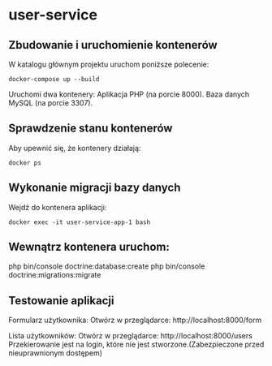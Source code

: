# user-service

## Zbudowanie i uruchomienie kontenerów

W katalogu głównym projektu uruchom poniższe polecenie:

```
docker-compose up --build
```

Uruchomi dwa kontenery:
Aplikacja PHP (na porcie 8000).
Baza danych MySQL (na porcie 3307).

## Sprawdzenie stanu kontenerów

Aby upewnić się, że kontenery działają:

```
docker ps
```

## Wykonanie migracji bazy danych

Wejdź do kontenera aplikacji:

```
docker exec -it user-service-app-1 bash
```

## Wewnątrz kontenera uruchom:

php bin/console doctrine:database:create
php bin/console doctrine:migrations:migrate

## Testowanie aplikacji

Formularz użytkownika:
Otwórz w przeglądarce: http://localhost:8000/form

Lista użytkowników:
Otwórz w przeglądarce: http://localhost:8000/users
Przekierowanie jest na login, które nie jest stworzone.(Zabezpieczone przed nieuprawnionym dostępem)
